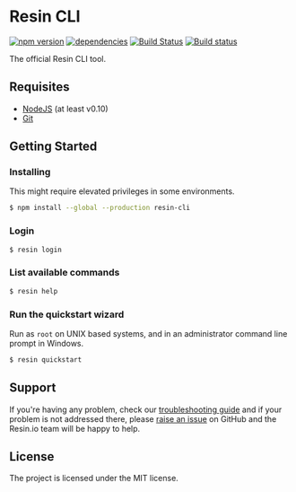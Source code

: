 Resin CLI
=========

[![npm version](https://badge.fury.io/js/resin-cli.svg)](http://badge.fury.io/js/resin-cli)
[![dependencies](https://david-dm.org/resin-io/resin-cli.png)](https://david-dm.org/resin-io/resin-cli.png)
[![Build Status](https://travis-ci.org/resin-io/resin-cli.svg?branch=master)](https://travis-ci.org/resin-io/resin-cli)
[![Build status](https://ci.appveyor.com/api/projects/status/45i7d0m0patxj420?svg=true)](https://ci.appveyor.com/project/jviotti/resin-cli)

The official Resin CLI tool.

Requisites
----------

- [NodeJS](https://nodejs.org) (at least v0.10)
- [Git](https://git-scm.com)

Getting Started
---------------

### Installing

This might require elevated privileges in some environments.

```sh
$ npm install --global --production resin-cli
```

### Login

```sh
$ resin login
```

### List available commands

```sh
$ resin help
```

### Run the quickstart wizard

Run as `root` on UNIX based systems, and in an administrator command line prompt in Windows.

```sh
$ resin quickstart
```

Support
-------

If you're having any problem, check our [troubleshooting guide](https://github.com/resin-io/resin-cli/blob/master/TROUBLESHOOTING.md) and if your problem is not addressed there, please [raise an issue](https://github.com/resin-io/resin-cli/issues/new) on GitHub and the Resin.io team will be happy to help.

License
-------

The project is licensed under the MIT license.
